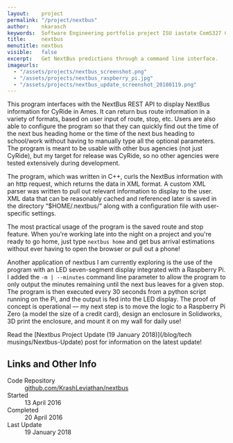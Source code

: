 ```yaml
---
layout:    project
permalink: "/project/nextbus"
author:    nkarasch
keywords:  Software Engineering portfolio project ISU iastate ComS327 C++ CyRide NextBus
title:     nextbus
menutitle: nextbus
visible:   false
excerpt:   Get NextBus predictions through a command line interface.
imageurls:
  - "/assets/projects/nextbus_screenshot.png"
  - "/assets/projects/nextbus_raspberry_pi.jpg"
  - "/assets/projects/nextbus_update_screenshot_20180119.png"
--- 
```


This program interfaces with the NextBus REST API to display NextBus information for
CyRide in Ames. It can return bus route information in a variety of formats, based on
user input of route, stop, etc. Users are also able to configure the program so that
they can quickly find out the time of the next bus heading home or the time of the next
bus heading to school/work without having to manually type all the optional parameters.
The program is meant to be usable with other bus agencies (not just CyRide), but my
target for release was CyRide, so no other agencies were tested extensively during
development.

The program, which was written in C++, curls the NextBus information with an http
request, which returns the data in XML format. A custom XML parser was written to pull
out relevant information to display to the user. XML data that can be reasonably cached
and referenced later is saved in the directory “$HOME/.nextbus/” along with a configuration
file with user-specific settings.

The most practical usage of the program is the saved route and stop feature. When you're
working late into the night on a project and you're ready to go home, just type
`nextbus home` and get bus arrival estimations without ever having to open the browser
or pull out a phone!

Another application of nextbus I am currently exploring is the use of the program with
an LED seven-segment display integrated with a Raspberry Pi. I added the `-m | --minutes`
command line parameter to allow the program to only output the minutes remaining until the
next bus leaves for a given stop. The program is then executed every 30 seconds from a
python script running on the Pi, and the output is fed into the LED display. The proof
of concept is operational — my next step is to move the logic to a Raspberry Pi Zero (a
model the size of a credit card), design an enclosure in Solidworks, 3D print the enclosure,
and mount it on my wall for daily use!

Read the [Nextbus Project Update (19 January 2018)](/blog/tech musings/Nextbus-Update) post for information on the latest update!

<div class="md-card shadow education">
    <div class="title icon-link">
        <h2>Links and Other Info</h2>
    </div>
    <dl class="coursework">
        <dt>Code Repository</dt>
        <dd><a href="https://github.com/KrashLeviathan/nextbus" target="_blank">
            github.com/KrashLeviathan/nextbus
        </a></dd>
        <dt>Started</dt>
        <dd>13 April 2016</dd>
        <dt>Completed</dt>
        <dd>20 April 2016</dd>
		<dt>Last Update</dt>
		<dd>19 January 2018</dd>
    </dl>
</div>
